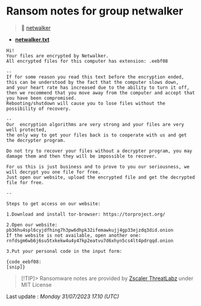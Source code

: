 # Ransom notes for group netwalker
> 🔗 [netwalker](group/netwalker)
* **[netwalker.txt](https://ransomware.live/ransomware_notes/netwalker/netwalker.txt)**

```
Hi!
Your files are encrypted by Netwalker.
All encrypted files for this computer has extension: .eebf08

--
If for some reason you read this text before the encryption ended,
this can be understood by the fact that the computer slows down,
and your heart rate has increased due to the ability to turn it off,
then we recommend that you move away from the computer and accept that you have been compromised.
Rebooting/shutdown will cause you to lose files without the possibility of recovery.

--
Our  encryption algorithms are very strong and your files are very well protected,
the only way to get your files back is to cooperate with us and get the decrypter program.

Do not try to recover your files without a decrypter program, you may damage them and then they will be impossible to recover.

For us this is just business and to prove to you our seriousness, we will decrypt you one file for free.
Just open our website, upload the encrypted file and get the decrypted file for free.

--

Steps to get access on our website:

1.Download and install tor-browser: https://torproject.org/

2.Open our website: pb36hu4spl6cyjdfhing7h3pw6dhpk32ifemawkujj4gp33ejzdq3did.onion
If the website is not available, open another one: rnfdsgm6wb6j6su5txkekw4u4y47kp2eatvu7d6xhyn5cs4lt4pdrqqd.onion

3.Put your personal code in the input form:

{code_eebf08:
[snip]}

```


> [!TIP]> Ransomware notes are provided by [Zscaler ThreatLabz](https://github.com/threatlabz/ransomware_notes) under MIT License
> 




Last update : _Monday 31/07/2023 17.10 (UTC)_


